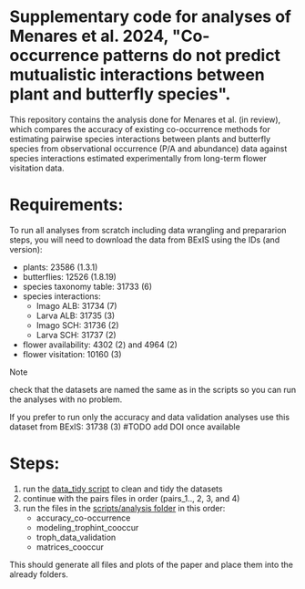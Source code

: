 # Supplementary code for analyses of Menares et al. 2024, "Co-occurrence patterns do not predict mutualistic interactions between plant and butterfly species".

This repository contains the analysis done for Menares et al. (in review), which compares the accuracy of existing co-occurrence methods for estimating pairwise species interactions between plants and butterfly species from observational occurrence (P/A and abundance) data against species interactions estimated experimentally from long-term flower visitation data. 

# Requirements: 

To run all analyses from scratch including data wrangling and prepararion steps, you will need to download the data from BExIS using the IDs (and version): 

- plants: 23586 (1.3.1)
- butterflies: 12526 (1.8.19)
- species taxonomy table: 31733 (6)
- species interactions:
  - Imago ALB: 31734 (7)
  - Larva ALB: 31735 (3)
  - Imago SCH: 31736 (2)
  - Larva SCH: 31737 (2)
- flower availability: 4302 (2) and 4964 (2)
- flower visitation: 10160 (3)

> [!NOTE]
> check that the datasets are named the same as in the scripts so you can run the analyses with no problem. 

If you prefer to run only the accuracy and data validation analyses use this dataset from BExIS: 31738 (3) #TODO add DOI once available

# Steps: 
1. run the [data_tidy script](scripts/wrangling/data_tidying.R) to clean and tidy the datasets
2. continue with the pairs files in order (pairs_1.., 2, 3, and 4)
3. run the files in the [scripts/analysis folder](scripts/analysis) in this order:
   - accuracy_co-occurrence
   - modeling_trophint_cooccur
   - troph_data_validation
   - matrices_cooccur

This should generate all files and plots of the paper and place them into the already folders.
